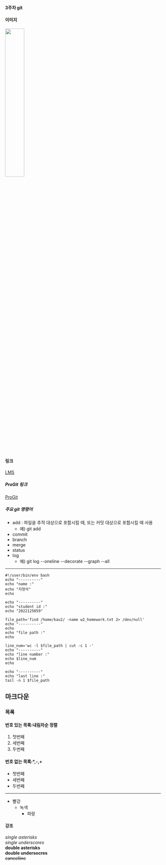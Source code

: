 #### 3주차 git   

#### 이미지   
<img width="35%" src="https://user-images.githubusercontent.com/127402491/227458056-1b983520-c848-4844-9025-ffdf2456d70c.PNG"/>   

#### 링크   
[LMS](https://lms.kau.ac.kr/login.php)      

##### ProGit 링크   
[ProGit](https://git-scm.com/book/ko/v2)   

##### 주요 git 명령어   
- add : 파일을 추적 대상으로 포함시킬 때, 또는 커밋 대상으로 포함시킬 때 사용
  - 예) git add
- commit
- branch
- merge
- status
- log
  - 예) git log --oneline --decorate --graph --all
***                
```   
#!/user/bin/env bash   
echo "----------"   
echo "name :"   
echo "지현석"   
echo   
   
echo "----------"   
echo "student id :"   
echo "2022125059"   
   
file_path='find /home/kau2/ -name w2_homework.txt 2> /dev/null'   
echo "----------"   
echo   
echo "file path :"   
echo   
   
line_num='wc -l $file_path | cut -c 1 -'   
echo "----------"   
echo "line number :"   
echo $line_num   
echo   

echo "----------"   
echo "last line :"   
tail -n 1 $file_path   
```   

## 마크다운   
### 목록   
#### 번호 있는 목록:내림차순 정렬   
1. 첫번째   
2. 세번째   
3. 두번째   
#### 번호 없는 목록:*,-,+   
- 첫번째   
- 세번째   
- 두번째   
***                         
- 빨강         
  - 녹색
    - 파랑 

#### 강조   
*single asterisks*   
_single underscores_   
**double asterisks**   
__double undersocres__   
~~cancelline~~   



